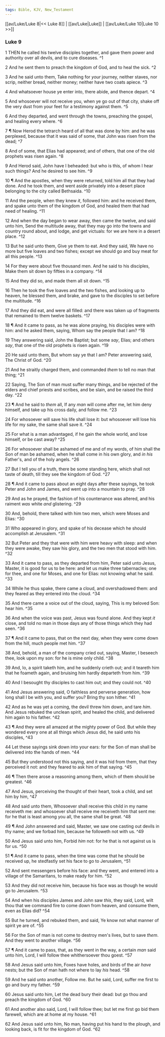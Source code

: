 ```yaml
---
tags: Bible, KJV, New_Testament
---
```


[[av/Luke/Luke 8|<< Luke 8]] | [[av/Luke|Luke]] | [[av/Luke/Luke 10|Luke 10 >>]]

### Luke 9

1 THEN he called his twelve disciples together, and gave them power and authority over all devils, and to cure diseases. ^1

2 And he sent them to preach the kingdom of God, and to heal the sick. ^2

3 And he said unto them, Take nothing for _your_ journey, neither staves, nor scrip, neither bread, neither money; neither have two coats apiece. ^3

4 And whatsoever house ye enter into, there abide, and thence depart. ^4

5 And whosoever will not receive you, when ye go out of that city, shake off the very dust from your feet for a testimony against them. ^5

6 And they departed, and went through the towns, preaching the gospel, and healing every where. ^6

7 ¶ Now Herod the tetrarch heard of all that was done by him: and he was perplexed, because that it was said of some, that John was risen from the dead; ^7

8 And of some, that Elias had appeared; and of others, that one of the old prophets was risen again. ^8

9 And Herod said, John have I beheaded: but who is this, of whom I hear such things? And he desired to see him. ^9

10 ¶ And the apostles, when they were returned, told him all that they had done. And he took them, and went aside privately into a desert place belonging to the city called Bethsaida. ^10

11 And the people, when they knew _it_, followed him: and he received them, and spake unto them of the kingdom of God, and healed them that had need of healing. ^11

12 And when the day began to wear away, then came the twelve, and said unto him, Send the multitude away, that they may go into the towns and country round about, and lodge, and get victuals: for we are here in a desert place. ^12

13 But he said unto them, Give ye them to eat. And they said, We have no more but five loaves and two fishes; except we should go and buy meat for all this people. ^13

14 For they were about five thousand men. And he said to his disciples, Make them sit down by fifties in a company. ^14

15 And they did so, and made them all sit down. ^15

16 Then he took the five loaves and the two fishes, and looking up to heaven, he blessed them, and brake, and gave to the disciples to set before the multitude. ^16

17 And they did eat, and were all filled: and there was taken up of fragments that remained to them twelve baskets. ^17

18 ¶ And it came to pass, as he was alone praying, his disciples were with him: and he asked them, saying, Whom say the people that I am? ^18

19 They answering said, John the Baptist; but some _say_, Elias; and others _say_, that one of the old prophets is risen again. ^19

20 He said unto them, But whom say ye that I am? Peter answering said, The Christ of God. ^20

21 And he straitly charged them, and commanded _them_ to tell no man that thing; ^21

22 Saying, The Son of man must suffer many things, and be rejected of the elders and chief priests and scribes, and be slain, and be raised the third day. ^22

23 ¶ And he said to _them_ all, If any _man_ will come after me, let him deny himself, and take up his cross daily, and follow me. ^23

24 For whosoever will save his life shall lose it: but whosoever will lose his life for my sake, the same shall save it. ^24

25 For what is a man advantaged, if he gain the whole world, and lose himself, or be cast away? ^25

26 For whosoever shall be ashamed of me and of my words, of him shall the Son of man be ashamed, when he shall come in his own glory, and _in_ _his_ Father's, and of the holy angels. ^26

27 But I tell you of a truth, there be some standing here, which shall not taste of death, till they see the kingdom of God. ^27

28 ¶ And it came to pass about an eight days after these sayings, he took Peter and John and James, and went up into a mountain to pray. ^28

29 And as he prayed, the fashion of his countenance was altered, and his raiment _was_ white _and_ glistering. ^29

30 And, behold, there talked with him two men, which were Moses and Elias: ^30

31 Who appeared in glory, and spake of his decease which he should accomplish at Jerusalem. ^31

32 But Peter and they that were with him were heavy with sleep: and when they were awake, they saw his glory, and the two men that stood with him. ^32

33 And it came to pass, as they departed from him, Peter said unto Jesus, Master, it is good for us to be here: and let us make three tabernacles; one for thee, and one for Moses, and one for Elias: not knowing what he said. ^33

34 While he thus spake, there came a cloud, and overshadowed them: and they feared as they entered into the cloud. ^34

35 And there came a voice out of the cloud, saying, This is my beloved Son: hear him. ^35

36 And when the voice was past, Jesus was found alone. And they kept _it_ close, and told no man in those days any of those things which they had seen. ^36

37 ¶ And it came to pass, that on the next day, when they were come down from the hill, much people met him. ^37

38 And, behold, a man of the company cried out, saying, Master, I beseech thee, look upon my son: for he is mine only child. ^38

39 And, lo, a spirit taketh him, and he suddenly crieth out; and it teareth him that he foameth again, and bruising him hardly departeth from him. ^39

40 And I besought thy disciples to cast him out; and they could not. ^40

41 And Jesus answering said, O faithless and perverse generation, how long shall I be with you, and suffer you? Bring thy son hither. ^41

42 And as he was yet a coming, the devil threw him down, and tare _him_. And Jesus rebuked the unclean spirit, and healed the child, and delivered him again to his father. ^42

43 ¶ And they were all amazed at the mighty power of God. But while they wondered every one at all things which Jesus did, he said unto his disciples, ^43

44 Let these sayings sink down into your ears: for the Son of man shall be delivered into the hands of men. ^44

45 But they understood not this saying, and it was hid from them, that they perceived it not: and they feared to ask him of that saying. ^45

46 ¶ Then there arose a reasoning among them, which of them should be greatest. ^46

47 And Jesus, perceiving the thought of their heart, took a child, and set him by him, ^47

48 And said unto them, Whosoever shall receive this child in my name receiveth me: and whosoever shall receive me receiveth him that sent me: for he that is least among you all, the same shall be great. ^48

49 ¶ And John answered and said, Master, we saw one casting out devils in thy name; and we forbad him, because he followeth not with us. ^49

50 And Jesus said unto him, Forbid _him_ not: for he that is not against us is for us. ^50

51 ¶ And it came to pass, when the time was come that he should be received up, he stedfastly set his face to go to Jerusalem, ^51

52 And sent messengers before his face: and they went, and entered into a village of the Samaritans, to make ready for him. ^52

53 And they did not receive him, because his face was as though he would go to Jerusalem. ^53

54 And when his disciples James and John saw _this_, they said, Lord, wilt thou that we command fire to come down from heaven, and consume them, even as Elias did? ^54

55 But he turned, and rebuked them, and said, Ye know not what manner of spirit ye are of. ^55

56 For the Son of man is not come to destroy men's lives, but to save _them_. And they went to another village. ^56

57 ¶ And it came to pass, that, as they went in the way, a certain _man_ said unto him, Lord, I will follow thee whithersoever thou goest. ^57

58 And Jesus said unto him, Foxes have holes, and birds of the air _have_ nests; but the Son of man hath not where to lay _his_ head. ^58

59 And he said unto another, Follow me. But he said, Lord, suffer me first to go and bury my father. ^59

60 Jesus said unto him, Let the dead bury their dead: but go thou and preach the kingdom of God. ^60

61 And another also said, Lord, I will follow thee; but let me first go bid them farewell, which are at home at my house. ^61

62 And Jesus said unto him, No man, having put his hand to the plough, and looking back, is fit for the kingdom of God. ^62
